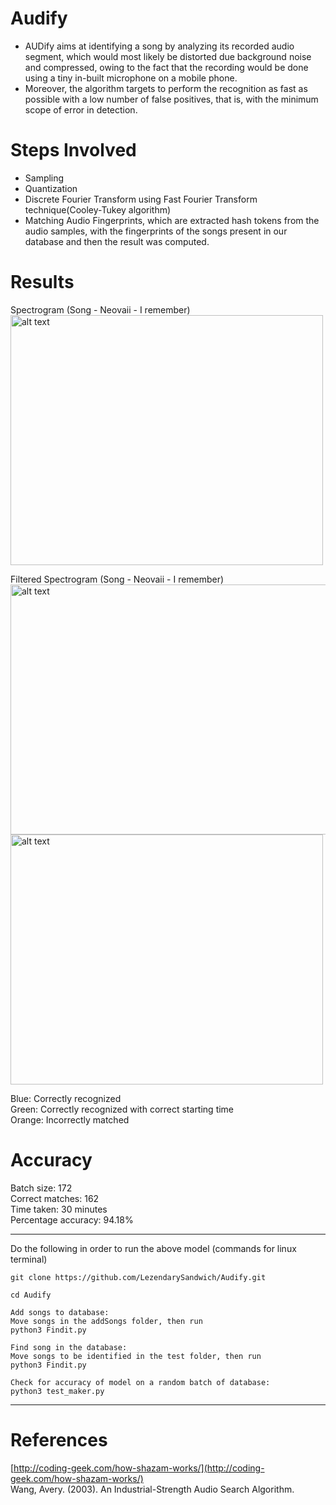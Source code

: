 # Audify
- AUDify aims at identifying a song by analyzing its recorded audio segment, which would most likely be distorted due background noise and compressed, owing to the fact that the recording would be done using a tiny in-built microphone on a mobile phone. 
- Moreover, the algorithm targets to perform the recognition as fast as possible with a low number of false positives, that is, with the minimum scope of error in detection. 
# Steps Involved
- Sampling
- Quantization
- Discrete Fourier Transform using Fast Fourier Transform technique(Cooley-Tukey algorithm)
- Matching Audio Fingerprints, which are extracted hash tokens from the audio samples, with the fingerprints of the songs present in our database and then the result was computed. 
# Results
Spectrogram (Song - Neovaii - I remember)<br/>
<img src="https://drive.google.com/uc?export=view&id=1O1di5OuZ3aZeUvIh3CcSyRHmS2Xx0GDz" alt="alt text"
width="500" height="400">

Filtered Spectrogram (Song - Neovaii - I remember)<br/>
<img src="https://drive.google.com/uc?export=view&id=1d3-il8002h2VQthx_lCbdGKDJzot4nT4" alt="alt text"
width="550" height="400">
<img src="https://drive.google.com/uc?export=view&id=19fzFwK2hWXR8ZGEMbGFOallgfAb2LTuo" alt="alt text" width="500" height="400">

Blue: Correctly recognized
<br/>
Green: Correctly recognized with correct starting time
<br/>
Orange: Incorrectly matched
<br/>
# Accuracy
Batch size: 172
<br/>
Correct matches: 162
<br/>
Time taken: 30 minutes
<br/>
Percentage accuracy: 94.18%
___
Do the following in order to run the above model (commands for linux terminal)
``` batch
git clone https://github.com/LezendarySandwich/Audify.git
```
``` batch
cd Audify
```
``` batch
Add songs to database: 
Move songs in the addSongs folder, then run
python3 Findit.py
```
``` batch
Find song in the database: 
Move songs to be identified in the test folder, then run
python3 Findit.py
```
``` batch
Check for accuracy of model on a random batch of database:
python3 test_maker.py
```
___
# References
[http://coding-geek.com/how-shazam-works/](http://coding-geek.com/how-shazam-works/)
<br/>
Wang, Avery. (2003). An Industrial-Strength Audio Search Algorithm.